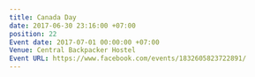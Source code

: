 ```yaml
---
title: Canada Day
date: 2017-06-30 23:16:00 +07:00
position: 22
Event date: 2017-07-01 00:00:00 +07:00
Venue: Central Backpacker Hostel
Event URL: https://www.facebook.com/events/1832605823722891/
---
```


